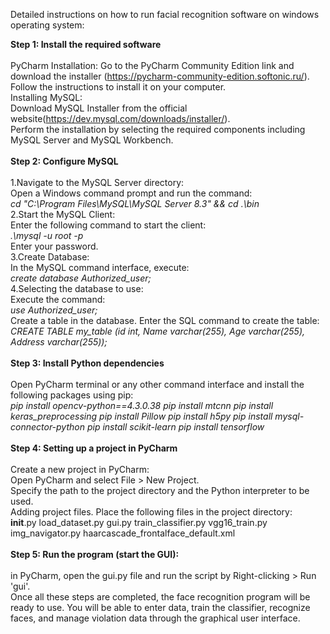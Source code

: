 Detailed instructions on how to run facial recognition software on windows operating system:

<b>Step 1: Install the required software</b>
<br>
<br>
PyCharm Installation:
Go to the PyCharm Community Edition link and download the installer (https://pycharm-community-edition.softonic.ru/).
<br>
Follow the instructions to install it on your computer.
<br>
Installing MySQL:
<br>
Download MySQL Installer from the official website(https://dev.mysql.com/downloads/installer/).
<br>
Perform the installation by selecting the required components including MySQL Server and MySQL Workbench.
<br>
<br>
<b>Step 2: Configure MySQL</b>
<br>
<br>
1.Navigate to the MySQL Server directory:
<br>
Open a Windows command prompt and run the command:
<br>
*cd "C:\Program Files\MySQL\MySQL Server 8.3" && cd .\bin*
<br>
2.Start the MySQL Client:
<br>
Enter the following command to start the client:
<br>
*.\mysql -u root -p*
<br>
 Enter your password.
 <br>
3.Create Database:
<br>
In the MySQL command interface, execute:
<br>
*create database Authorized_user;*
<br>
4.Selecting the database to use:
<br>
Execute the command:
<br>
*use Authorized_user;*
<br>
Create a table in the database. Enter the SQL command to create the table:
<br>
*CREATE TABLE my_table (id int, Name varchar(255), Age varchar(255), Address varchar(255));*
<br>
<br>
<b>Step 3: Install Python dependencies</b>
<br>
<br>
Open PyCharm terminal or any other command interface and install the following packages using pip:
<br>
*pip install opencv-python==4.3.0.38
pip install mtcnn
pip install keras_preprocessing
pip install Pillow
pip install h5py
pip install mysql-connector-python
pip install scikit-learn
pip install tensorflow*
<br>
<br>
<b>Step 4: Setting up a project in PyCharm</b>
<br>
<br>
Create a new project in PyCharm:
<br>
Open PyCharm and select File > New Project.
<br>
Specify the path to the project directory and the Python interpreter to be used.
<br>
Adding project files. Place the following files in the project directory:
<br>
__init__.py
load_dataset.py
gui.py
train_classifier.py
vgg16_train.py
img_navigator.py
haarcascade_frontalface_default.xml
<br>
<br>
<b>Step 5: Run the program (start the GUI):</b>
<br>
<br>
in PyCharm, open the gui.py file and run the script by Right-clicking > Run 'gui'.
<br>
Once all these steps are completed, the face recognition program will be ready to use. You will be able to enter data, train the classifier, recognize faces, and manage violation data through the graphical user interface.
